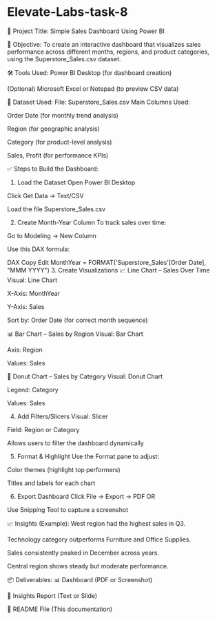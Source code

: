 # Elevate-Labs-task-8

🧾 Project Title:
Simple Sales Dashboard Using Power BI

🎯 Objective:
To create an interactive dashboard that visualizes sales performance across different months, regions, and product categories, using the Superstore_Sales.csv dataset.

🛠 Tools Used:
Power BI Desktop (for dashboard creation)

(Optional) Microsoft Excel or Notepad (to preview CSV data)

📁 Dataset Used:
File: Superstore_Sales.csv
Main Columns Used:

Order Date (for monthly trend analysis)

Region (for geographic analysis)

Category (for product-level analysis)

Sales, Profit (for performance KPIs)

✅ Steps to Build the Dashboard:
1. Load the Dataset
Open Power BI Desktop

Click Get Data → Text/CSV

Load the file Superstore_Sales.csv

2. Create Month-Year Column
To track sales over time:

Go to Modeling → New Column

Use this DAX formula:

DAX
Copy
Edit
MonthYear = FORMAT('Superstore_Sales'[Order Date], "MMM YYYY")
3. Create Visualizations
📈 Line Chart – Sales Over Time
Visual: Line Chart

X-Axis: MonthYear

Y-Axis: Sales

Sort by: Order Date (for correct month sequence)

📊 Bar Chart – Sales by Region
Visual: Bar Chart

Axis: Region

Values: Sales

🍩 Donut Chart – Sales by Category
Visual: Donut Chart

Legend: Category

Values: Sales

4. Add Filters/Slicers
Visual: Slicer

Field: Region or Category

Allows users to filter the dashboard dynamically

5. Format & Highlight
Use the Format pane to adjust:

Color themes (highlight top performers)

Titles and labels for each chart

6. Export Dashboard
Click File → Export → PDF
OR

Use Snipping Tool to capture a screenshot

📈 Insights (Example):
West region had the highest sales in Q3.

Technology category outperforms Furniture and Office Supplies.

Sales consistently peaked in December across years.

Central region shows steady but moderate performance.

📦 Deliverables:
📊 Dashboard (PDF or Screenshot)

📄 Insights Report (Text or Slide)

📁 README File (This documentation)

